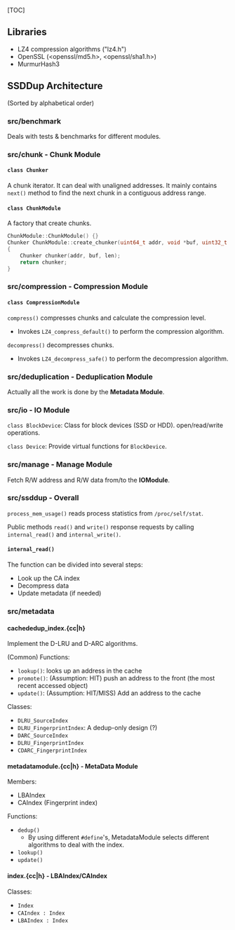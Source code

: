 [TOC]

## Libraries

+ LZ4 compression algorithms ("lz4.h")
+ OpenSSL (<openssl/md5.h>, <openssl/sha1.h>)
+ MurmurHash3



## SSDDup Architecture

(Sorted by alphabetical order)

### src/benchmark

Deals with tests & benchmarks for different modules.



### src/chunk - Chunk Module

#### `class Chunker`

A chunk iterator. It can deal with unaligned addresses. It mainly contains `next()` method to find the next chunk in a contiguous address range.

#### `class ChunkModule`

A factory that create chunks.

```c++
ChunkModule::ChunkModule() {}
Chunker ChunkModule::create_chunker(uint64_t addr, void *buf, uint32_t len)
{
	Chunker chunker(addr, buf, len);
	return chunker;
}
```



### src/compression - Compression Module

#### `class CompressionModule`

`compress()` compresses chunks and calculate the compression level.

+ Invokes `LZ4_compress_default()` to perform the compression algorithm.

`decompress()` decompresses chunks.

+ Invokes `LZ4_decompress_safe()` to perform the decompression algorithm.



### src/deduplication - Deduplication Module

Actually all the work is done by the **Metadata Module**.



### src/io - IO Module

`class BlockDevice`: Class for block devices (SSD or HDD). open/read/write operations.

`class Device`: Provide virtual functions for `BlockDevice`.



### src/manage - Manage Module

Fetch R/W address and R/W data from/to the **IOModule**.



### src/ssddup - Overall

`process_mem_usage()` reads process statistics from `/proc/self/stat`. 

Public methods `read()` and `write()` response requests by calling `internal_read()` and `internal_write()`.

#### `internal_read()`

The function can be divided into several steps:

+ Look up the CA index
+ Decompress data
+ Update metadata (if needed)



### src/metadata

#### cachededup_index.{cc|h}

Implement the D-LRU and D-ARC algorithms.

(Common) Functions:

+ `lookup()`: looks up an address in the cache
+ `promote()`: (Assumption: HIT) push an address to the front (the most recent accessed object)
+ `update()`: (Assumption: HIT/MISS) Add an address to the cache

Classes: 

+ `DLRU_SourceIndex`
+ `DLRU_FingerprintIndex`: A dedup-only design (?)
+ `DARC_SourceIndex`
+ `DLRU_FingerprintIndex`
+ `CDARC_FingerprintIndex`

#### metadatamodule.{cc|h} - MetaData Module

Members:

+ LBAIndex
+ CAIndex (Fingerprint index)

Functions:

+ `dedup()`
  + By using different `#define`'s, MetadataModule selects different algorithms to deal with the index.
+ `lookup()`
+ `update()`

#### index.{cc|h} - LBAIndex/CAIndex

Classes: 

+ `Index`
+ `CAIndex : Index`
+ `LBAIndex : Index`
